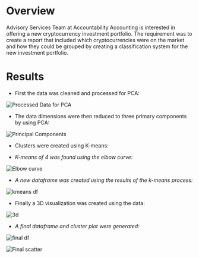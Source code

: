 # **Overview**

Advisory Services Team at Accountability Accounting is interested in offering a new cryptocurrency investment portfolio.  The requirement was to create a report that included which cryptocurrencies were on the market and how they could be grouped by creating a classification system for the new investment portfolio.

# **Results**

* First the data was cleaned and processed for PCA:

![Processed Data for PCA](https://user-images.githubusercontent.com/78942457/123572900-f331e180-d79a-11eb-9604-d45d5e25a044.PNG)

* The data dimensions were then reduced to three primary components by using PCA:

![Principal Components](https://user-images.githubusercontent.com/78942457/123573041-355b2300-d79b-11eb-939f-831d9eefa54c.PNG)

* Clusters were created using K-means:

* *K-means of 4 was found using the elbow curve:*

![Elbow curve](https://user-images.githubusercontent.com/78942457/123573181-79e6be80-d79b-11eb-9499-6f4c1e43d50c.PNG)

* *A new dataframe was created using the results of the k-means process:*

![kmeans df](https://user-images.githubusercontent.com/78942457/123573293-aa2e5d00-d79b-11eb-85cd-3a4b9bf59ec4.PNG)

* Finally a 3D visualization was created using the data:

![3d](https://user-images.githubusercontent.com/78942457/123573360-caf6b280-d79b-11eb-9af1-74ca1e654017.PNG)

* *A final dataframe and cluster plot were generated:*

![final df](https://user-images.githubusercontent.com/78942457/123573448-fd081480-d79b-11eb-8fa8-4a7bfc40accf.PNG)

![Final scatter](https://user-images.githubusercontent.com/78942457/123573454-fed1d800-d79b-11eb-80e4-fc78138406a9.PNG)

